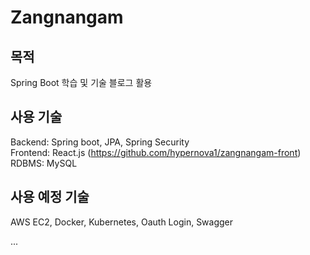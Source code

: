 # Zangnangam

## 목적  
Spring Boot 학습 및 기술 블로그 활용
## 사용 기술
Backend: Spring boot, JPA, Spring Security  
Frontend: React.js (https://github.com/hypernova1/zangnangam-front)  
RDBMS: MySQL

## 사용 예정 기술
AWS EC2, Docker, Kubernetes, Oauth Login, Swagger

...
